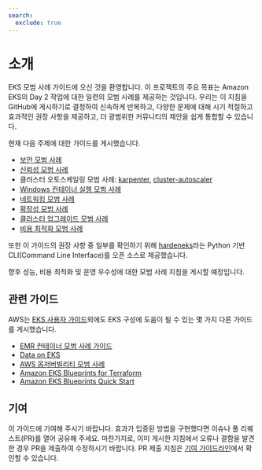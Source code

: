 ```yaml
---
search:
  exclude: true
---
```



# 소개
EKS 모범 사례 가이드에 오신 것을 환영합니다. 이 프로젝트의 주요 목표는 Amazon EKS의 Day 2 작업에 대한 일련의 모범 사례를 제공하는 것입니다. 우리는 이 지침을 GitHub에 게시하기로 결정하여 신속하게 반복하고, 다양한 문제에 대해 시기 적절하고 효과적인 권장 사항을 제공하고, 더 광범위한 커뮤니티의 제안을 쉽게 통합할 수 있습니다.

현재 다음 주제에 대한 가이드를 게시했습니다.

* [보안 모범 사례](security/docs/)
* [신뢰성 모범 사례](reliability/docs/)
* 클러스터 오토스케일링 모범 사례: [karpenter](karpenter/), [cluster-autoscaler](cluster-autoscaling/)
* [Windows 컨테이너 실행 모범 사례](windows/docs/ami/)
* [네트워킹 모범 사례](networking/index/)
* [확장성 모범 사례](scalability/docs/)
* [클러스터 업그레이드 모범 사례](upgrades/)
* [비용 최적화 모범 사례](cost_optimization/cfm_framework.md)

또한 이 가이드의 권장 사항 중 일부를 확인하기 위해 [hardeneks](https://github.com/aws-samples/hardeneks)라는 Python 기반 CLI(Command Line Interface)를 오픈 소스로 제공했습니다.

향후 성능, 비용 최적화 및 운영 우수성에 대한 모범 사례 지침을 게시할 예정입니다.

## 관련 가이드
AWS는 [EKS 사용자 가이드](https://docs.aws.amazon.com/eks/latest/userguide/what-is-eks.html)외에도 EKS 구성에 도움이 될 수 있는 몇 가지 다른 가이드를 게시했습니다.

* [EMR 컨테이너 모범 사례 가이드](https://aws.github.io/aws-emr-containers-best-practices/)
* [Data on EKS](https://awslabs.github.io/data-on-eks/)
* [AWS 옵저버빌리티 모범 사례](https://aws-observability.github.io/observability-best-practices/)
* [Amazon EKS Blueprints for Terraform](https://aws-ia.github.io/terraform-aws-eks-blueprints/)
* [Amazon EKS Blueprints Quick Start](https://aws-quickstart.github.io/cdk-eks-blueprints/)

## 기여
이 가이드에 기여해 주시기 바랍니다. 효과가 입증된 방법을 구현했다면 이슈나 풀 리퀘스트(PR)를 열어 공유해 주세요. 마찬가지로, 이미 게시한 지침에서 오류나 결함을 발견한 경우 PR을 제출하여 수정하시기 바랍니다. PR 제출 지침은 [기여 가이드라인](https://github.com/aws/aws-eks-best-practices/blob/master/CONTRIBUTING.md)에서 확인할 수 있습니다.
